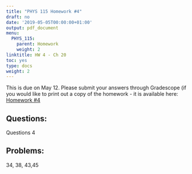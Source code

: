 ```yaml
---
title: "PHYS 115 Homework #4"
draft: no
date: '2019-05-05T00:00:00+01:00'
output: pdf_document
menu:
  PHYS_115:
    parent: Homework
    weight: 2
linktitle: HW 4 - Ch 20
toc: yes
type: docs
weight: 2
---
```


This is due on May 12. 
Please submit your answers through Gradescope (if you would like to print out a copy of the homework - it is available here:
[Homework #4](https://docs.google.com/document/d/1WxhEsac3APORmiBP2YI-2Rr-sMe5shOUFOiu1JVmJ0U/edit?usp=sharing) 

## Questions:
Questions 4

## Problems:
34, 38, 43,45